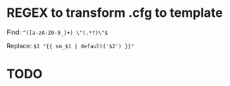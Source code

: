 # REGEX to transform .cfg to template 

Find: `^([a-zA-Z0-9_]+) \"(.*?)\"$`

Replace: `$1 "{{ sm_$1 | default('$2') }}"`
	
# TODO